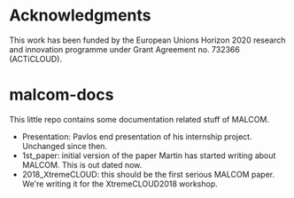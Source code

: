 # Acknowledgments
This work has been funded by the European Unions Horizon 2020 research and innovation programme under Grant Agreement no. 732366 (ACTiCLOUD).

# malcom-docs

This little repo contains some documentation related stuff of MALCOM.

- Presentation: Pavlos end presentation of his internship project. Unchanged since then.
- 1st_paper: initial version of the paper Martin has started writing about MALCOM. This is out dated now.
- 2018_XtremeCLOUD: this should be the first serious MALCOM paper. We're writing it for the XtremeCLOUD2018 workshop.
